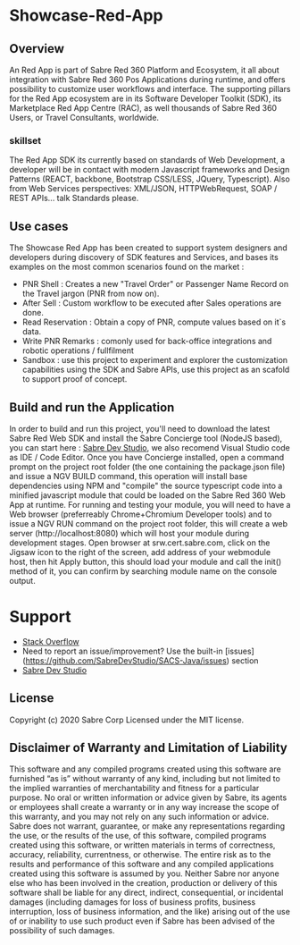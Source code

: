 # Showcase-Red-App
## Overview
An Red App is part of Sabre Red 360 Platform and Ecosystem, it all about integration with Sabre Red 360 Pos Applications during runtime, and offers possibility to customize user workflows and interface. The supporting pillars for the Red App ecosystem are in its Software Developer Toolkit (SDK), its Marketplace Red App Centre (RAC), as well thousands of Sabre Red 360 Users, or Travel Consultants, worldwide.
### skillset
The Red App SDK its currently based on standards of Web Development, a developer will be in contact with modern Javascript frameworks and Design Patterns (REACT, backbone, Bootstrap CSS/LESS, JQuery, Typescript). Also from Web Services perspectives: XML/JSON, HTTPWebRequest, SOAP / REST APIs... talk Standards please.
## Use cases
The Showcase Red App has been created to support system designers and developers during discovery of SDK features and Services, and bases its examples on the most common scenarios found on the market :
- PNR Shell : Creates a new "Travel Order" or Passenger Name Record on the Travel jargon (PNR from now on).
- After Sell : Custom workflow to be executed after Sales operations are done.
- Read Reservation : Obtain a copy of PNR, compute values based on it`s data. 
- Write PNR Remarks : comonly used for back-office integrations and robotic operations / fullfilment
- Sandbox : use this project to experiment and explorer the customization capabilities using the SDK and Sabre APIs, use this project as an scafold to support proof of concept.
## Build and run the Application
In order to build and run this project, you'll need to download the latest Sabre Red Web SDK and install the Sabre Concierge tool (NodeJS based), you can start here : [Sabre Dev Studio](https://developer.sabre.com/sdks/travel-agency/sabre-red-360/getting-started), we also recomend Visual Studio code as IDE / Code Editor.
Once you have Concierge installed, open a command prompt on the project root folder (the one containing the package.json file) and issue a NGV BUILD command, this operation will install base dependencies using NPM and "compile" the source typescript code into a minified javascript module that could be loaded on the Sabre Red 360 Web App at runtime.
For running and testing your module, you will need to have a Web browser (preferreably Chrome+Chromium Developer tools) and to issue a NGV RUN command on the project root folder, this will create a web server (http://localhost:8080) which will host your module during development stages.
Open browser at srw.cert.sabre.com, click on the Jigsaw icon to the right of the screen, add address of your webmodule host, then hit Apply button, this should load your module and call the init() method of it, you can confirm by searching module name on the console output.

# Support
- [Stack Overflow](http://stackoverflow.com/questions/tagged/sabre "Stack Overflow")
- Need to report an issue/improvement? Use the built-in [issues] (https://github.com/SabreDevStudio/SACS-Java/issues) section
- [Sabre Dev Studio](https://developer.sabre.com/)
## License
Copyright (c) 2020 Sabre Corp Licensed under the MIT license.
## Disclaimer of Warranty and Limitation of Liability
This software and any compiled programs created using this software are furnished “as is” without warranty of any kind, including but not limited to the implied warranties of merchantability and fitness for a particular purpose. No oral or written information or advice given by Sabre, its agents or employees shall create a warranty or in any way increase the scope of this warranty, and you may not rely on any such information or advice.
Sabre does not warrant, guarantee, or make any representations regarding the use, or the results of the use, of this software, compiled programs created using this software, or written materials in terms of correctness, accuracy, reliability, currentness, or otherwise. The entire risk as to the results and performance of this software and any compiled applications created using this software is assumed by you. Neither Sabre nor anyone else who has been involved in the creation, production or delivery of this software shall be liable for any direct, indirect, consequential, or incidental damages (including damages for loss of business profits, business interruption, loss of business information, and the like) arising out of the use of or inability to use such product even if Sabre has been advised of the possibility of such damages.